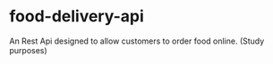 # food-delivery-api
An Rest Api designed to allow customers to order food online. (Study purposes) 

